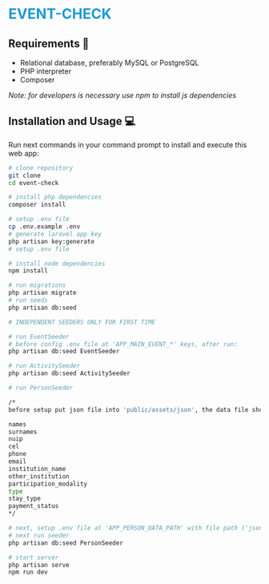 <h1 style="color: #1d9ad0;">EVENT-CHECK</h1>

## Requirements 📝

- Relational database, preferably MySQL or PostgreSQL
- PHP interpreter
- Composer

<i>Note: for developers is necessary use npm to install js dependencies</i>

## Installation and Usage 💻

Run next commands in your command prompt to install and execute this web app:

```sh
# clone repository
git clone
cd event-check

# install php dependencies
composer install

# setup .env file
cp .env.example .env
# generate laravel app key
php artisan key:generate
# setup .env file

# install node dependencies
npm install

# run migrations
php artisan migrate
# run seeds
php artisan db:seed

# INDEPENDENT SEEDERS ONLY FOR FIRST TIME

# run EventSeeder
# before config .env file at 'APP_MAIN_EVENT_*' keys, after run:
php artisan db:seed EventSeeder

# run ActivitySeeder
php artisan db:seed ActivitySeeder

# run PersonSeeder

/*
before setup put json file into 'public/assets/json', the data file should have the next keys:

names
surnames
nuip
cel
phone
email
institution_name
other_institution
participation_modality
type
stay_type
payment_status
*/

# next, setup .env file at 'APP_PERSON_DATA_PATH' with file path ('json\{file_name}.json')
# next run seeder
php artisan db:seed PersonSeeder

# start server
php artisan serve
npm run dev
```
